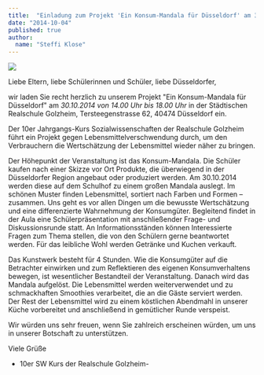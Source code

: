 ```yaml
---
title:  "Einladung zum Projekt 'Ein Konsum-Mandala für Düsseldorf' am 30. Oktober"
date: "2014-10-04"
published: true
author:
  name: "Steffi Klose"
---
```


<img src="img/2014/10/04/konsummandala.jpg"></img>

Liebe Eltern, liebe Schülerinnen und Schüler, liebe Düsseldorfer, 

wir laden Sie recht herzlich zu unserem Projekt "Ein Konsum-Mandala für Düsseldorf" am *30.10.2014 von 14.00 Uhr bis 18.00 Uhr* in der Städtischen Realschule Golzheim, Tersteegenstrasse 62, 40474 Düsseldorf ein. 

Der 10er Jahrgangs-Kurs Sozialwissenschaften der Realschule Golzheim führt ein Projekt gegen Lebensmittelverschwendung durch, um den Verbrauchern die Wertschätzung der Lebensmittel wieder näher zu bringen. 

Der Höhepunkt der Veranstaltung ist das Konsum-Mandala. Die Schüler kaufen nach einer Skizze vor Ort Produkte, die überwiegend in der Düsseldorfer Region angebaut oder produziert werden. Am 30.10.2014 werden diese auf dem Schulhof zu einem großen Mandala auslegt. Im schönen Muster finden Lebensmittel, sortiert nach Farben und Formen – zusammen. Uns geht es vor allen Dingen um die bewusste Wertschätzung und eine differenzierte Wahrnehmung der Konsumgüter. Begleitend findet in der Aula eine Schülerpräsentation mit anschließender Frage- und Diskussionsrunde statt. An Informationsständen können Interessierte Fragen zum Thema stellen, die von den Schülern gerne beantwortet werden. Für das leibliche Wohl werden Getränke und Kuchen verkauft. 

Das Kunstwerk besteht für 4 Stunden. Wie die Konsumgüter auf die Betrachter einwirken und zum Reflektieren des eigenen Konsumverhaltens bewegen, ist wesentlicher Bestandteil der Veranstaltung. Danach wird das Mandala aufgelöst. Die Lebensmittel werden weiterverwendet und zu schmackhaften Smoothies verarbeitet, die an die Gäste serviert werden. Der Rest der Lebensmittel wird zu einem köstlichen Abendmahl in unserer Küche vorbereitet und anschließend in gemütlicher Runde verspeist.

Wir würden uns sehr freuen, wenn Sie zahlreich erscheinen würden, um uns in unserer Botschaft zu unterstützen. 

Viele Grüße

 - 10er SW Kurs der Realschule Golzheim- 

